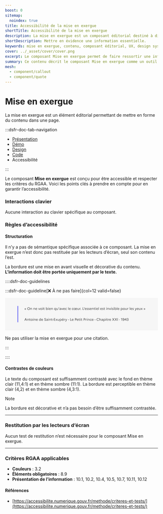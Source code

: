 ```yaml
---
boost: 0
sitemap:
  noindex: true
title: Accessibilité de la mise en exergue
shortTitle: Accessibilité de la mise en exergue
description: La mise en exergue est un composant éditorial destiné à distinguer une information importante au sein du contenu principal d’une page.
shortDescription: Mettre en évidence une information essentielle.
keywords: mise en exergue, contenu, composant éditorial, UX, design system, accessibilité, information, page, interface, valorisation
cover: ../_asset/cover/cover.png
excerpt: Le composant Mise en exergue permet de faire ressortir une information capitale intégrée dans le contenu principal, tout en respectant les principes de lisibilité et de hiérarchisation.
summary: Ce contenu décrit le composant Mise en exergue comme un outil d’identification rapide d’informations clés au sein d’un texte. Il précise ses usages, le distingue de la mise en avant, et détaille les bonnes pratiques de mise en forme pour assurer sa visibilité. L’alignement, la position dans la page et la nature du contenu sont essentiels à son efficacité. Ce guide est destiné aux créateurs de contenu et designers cherchant à hiérarchiser l’information de manière claire et accessible.
mesh:
  - component/callout
  - component/quote
---
```


# Mise en exergue

La mise en exergue est un élément éditorial permettant de mettre en forme du contenu dans une page.

:::dsfr-doc-tab-navigation

- [Présentation](../index.md)
- [Démo](../demo/index.md)
- [Design](../design/index.md)
- [Code](../code/index.md)
- Accessibilité

:::

Le composant **Mise en exergue** est conçu pour être accessible et respecter les critères du RGAA. Voici les points clés à prendre en compte pour en garantir l’accessibilité.

### Interactions clavier

Aucune interaction au clavier spécifique au composant.

### Règles d’accessibilité

#### Structuration

Il n’y a pas de sémantique spécifique associée à ce composant. La mise en exergue n’est donc pas restituée par les lecteurs d’écran, seul son contenu l’est.

La bordure est une mise en avant visuelle et décorative du contenu. **L’information doit être portée uniquement par le texte.**

::::dsfr-doc-guidelines

:::dsfr-doc-guideline[❌ À ne pas faire]{col=12 valid=false}

![Mise en exergue utilisée pour une citation](../_asset/accessibility/dont-1.png)

Ne pas utiliser la mise en exergue pour une citation.

:::

::::

#### Contrastes de couleurs

Le texte du composant est suffisamment contrasté avec le fond en thème clair (11,4:1) et en thème sombre (11:1).
La bordure est perceptible en thème clair (4,2) et en thème sombre (4,3:1).

> [!NOTE]
> La bordure est décorative et n’a pas besoin d’être suffisamment contrastée.

---

### Restitution par les lecteurs d’écran

Aucun test de restitution n’est nécessaire pour le composant Mise en exergue.

---

### Critères RGAA applicables
- **Couleurs** : 3.2
- **Éléments obligatoires** : 8.9
- **Présentation de l’information** : 10.1, 10.2, 10.4, 10.5, 10.7, 10.11, 10.12

#### Références

- [https://accessibilite.numerique.gouv.fr/methode/criteres-et-tests/](https://accessibilite.numerique.gouv.fr/methode/criteres-et-tests/)
